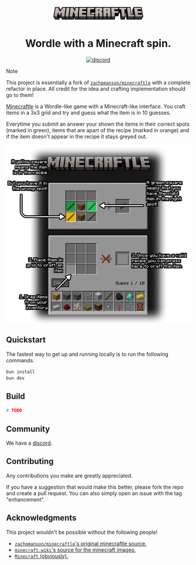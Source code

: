 <div align="center">
  <a href="https://minecraftle2.vercel.app">
    <img src="./src/assets/logo.webp" style="width: 256px">
  </a>

  <h1>
    Wordle with a Minecraft spin.
  </h1>

[![discord](https://img.shields.io/discord/1260530089532325909?label=discord)](https://discord.gg/5BJpzEmk)

</div>

> [!NOTE]  
> This project is essentially a fork of [`zachpmanson/minecraftle`](https://github.com/zachpmanson/minecraftle) with a complete refactor in place. All credit for the idea and crafting implementation should go to them!

[Minecraftle](https://minecraftle2.vercel.app) is a Wordle-like game with a Minecraft-like interface. You craft items in a 3x3 grid and try and guess what the item is in 10 guesses. 

Everytime you submit an answer your shown the items in their correct spots (marked in green), items that are apart of the recipe (marked in orange) and if the item doesn't appear in the recipe it stays greyed out.

<p align="center">
  <img src="./src/assets/hero-image.png">
</p>

## Quickstart

The fastest way to get up and running locally is to run the following commands.

```sh
bun install
bun dev
```

## Build

```sh
# TODO
```

## Community

We have a [discord](https://discord.gg/5BJpzEmk).

## Contributing

Any contributions you make are greatly appreciated.

If you have a suggestion that would make this better, please fork the repo and create a pull request. You can also simply open an issue with the tag "enhancement".

## Acknowledgments

This project wouldn't be possible without the following people!

* [`zachpmanson/minecraftle`'s original minecraftle source.](https://github.com/zachpmanson/minecraftle)
* [`minecraft.wiki`'s source for the minecraft images.](https://minecraft.wiki)
* [`Minecraft` (obviously).](https://minecraft.net)